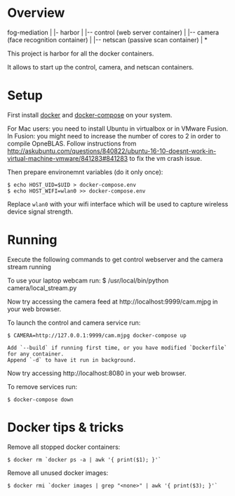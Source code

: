 Overview
========

fog-mediation
|
|- harbor
	|
	|-- control (web server container)
	|
	|-- camera (face recognition container)
	|
	|-- netscan (passive scan container)
	|
	*

This project is harbor for all the docker containers.

It allows to start up the control, camera, and netscan containers.

Setup
=====

First install [docker](https://docs.docker.com/engine/installation/) and [docker-compose](https://docs.docker.com/compose/install/) on your system.

For Mac users: you need to install Ubuntu in virtualbox or in VMware Fusion. In Fusion: you might need to increase the number of cores to 2 in order to compile OpneBLAS. Follow instructions from http://askubuntu.com/questions/840822/ubuntu-16-10-doesnt-work-in-virtual-machine-vmware/841283#841283 to fix the vm crash issue.

Then prepare environemnt variables (do it only once):

    $ echo HOST_UID=$UID > docker-compose.env
    $ echo HOST_WIFI=wlan0 >> docker-compose.env

Replace `wlan0` with your wifi interface which will be used to capture wireless device signal strength.

Running
=======

Execute the following commands to get control webserver and the camera stream running

To use your laptop webcam run: 
	$ /usr/local/bin/python camera/local_stream.py

Now try accessing the camera feed at http://localhost:9999/cam.mjpg in your web browser.

To launch the control and camera service run:
	
	$ CAMERA=http://127.0.0.1:9999/cam.mjpg docker-compose up

	Add `--build` if running first time, or you have modified `Dockerfile` for any container.
	Append `-d` to have it run in background.

Now try accessing http://localhost:8080 in your web browser.

To remove services run:

    $ docker-compose down

Docker tips & tricks
====================

Remove all stopped docker containers:

    $ docker rm `docker ps -a | awk '{ print($1); }'`

Remove all unused docker images:

    $ docker rmi `docker images | grep "<none>" | awk '{ print($3); }'`
